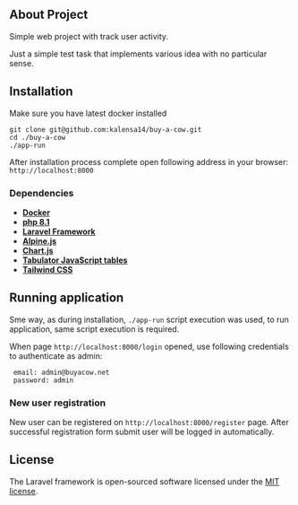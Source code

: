 ## About Project

Simple web project with track user activity.

Just a simple test task that implements various idea with no particular sense.

## Installation

Make sure you have latest docker installed

```
git clone git@github.com:kalensa14/buy-a-cow.git
cd ./buy-a-cow
./app-run
```

After installation process complete open following address in your browser:
`http://localhost:8000`

### Dependencies

- **[Docker](https://www.docker.com/)**
- **[php 8.1](https://www.php.net/releases/8.1/en.php)**
- **[Laravel Framework](https://laravel.com/docs/9.x)**
- **[Alpine.js](https://alpinejs.dev/)**
- **[Chart.js](https://www.chartjs.org/)**
- **[Tabulator JavaScript tables](http://tabulator.info/)**
- **[Tailwind CSS](https://tailwindcss.com/)**

## Running application
Sme way, as during installation, `./app-run` script execution was used, to run application, same script execution is required.

When page `http://localhost:8000/login` opened, use following credentials to authenticate as admin:
```
 email: admin@buyacow.net
 password: admin
 ```

### New user registration

New user can be registered on `http://localhost:8000/register` page. After successful registration form submit user will be logged in automatically.

## License

The Laravel framework is open-sourced software licensed under the [MIT license](https://opensource.org/licenses/MIT).
